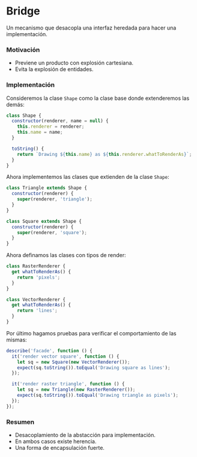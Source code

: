 # Bridge

Un mecanismo que desacopla una interfaz heredada para hacer una implementación.

### Motivación

- Previene un producto con explosión cartesiana.
- Evita la explosión de entidades.

### Implementación

Consideremos la clase `Shape` como la clase base donde extenderemos las demás:

```javascript
class Shape {
  constructor(renderer, name = null) {
    this.renderer = renderer;
    this.name = name;
  }

  toString() {
    return `Drawing ${this.name} as ${this.renderer.whatToRenderAs}`;
  }
}
```

Ahora implementemos las clases que extienden de la clase `Shape`:

```javascript
class Triangle extends Shape {
  constructor(renderer) {
    super(renderer, 'triangle');
  }
}

class Square extends Shape {
  constructor(renderer) {
    super(renderer, 'square');
  }
}
```

Ahora definamos las clases con tipos de render:

```javascript
class RasterRenderer {
  get whatToRenderAs() {
    return 'pixels';
  }
}

class VectorRenderer {
  get whatToRenderAs() {
    return 'lines';
  }
}
```

Por último hagamos pruebas para verificar el comportamiento de las mismas:

```javascript
describe('facade', function () {
  it('render vector square', function () {
    let sq = new Square(new VectorRenderer());
    expect(sq.toString()).toEqual('Drawing square as lines');
  });

  it('render raster triangle', function () {
    let sq = new Triangle(new RasterRenderer());
    expect(sq.toString()).toEqual('Drawing triangle as pixels');
  });
});
```

### Resumen

- Desacoplamiento de la abstacción para implementación.
- En ambos casos existe herencia.
- Una forma de encapsulación fuerte.
